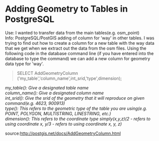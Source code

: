 # Adding Geometry to Tables in PostgreSQL  
Use: I wanted to transfer data from the main tables(e.g. osm_point)  
Info: PostgreSQL/PostGIS adding of column for 'way' in other tables. I was trying to find out how to create a column for a new table with the way data that we get when we extract out the data from the osm files. Using the following code in the database command line (if you have entered into the database to type the command) we can add a new column for geometry data type for 'way'.

>SELECT AddGeometryColumn ('my_table','column_name',int_srid,'type',dimension);

*my_table(): Give a designated table name*  
*column_name(): Give a designated column name*  
*int_srid(): Give the srid of the geometry that it will reproduce on given command(e.g. 4623, 900913)*  
*type(): This refers to the geometric type of the table you are using(e.g. POINT, POLYGON, MULTISTRING, LINESTRING, etc.)*  
*dimension(): This refers to the coordinate type simply(x,y,z)(2 - refers to using coordinate x, y/3 - refers to using coordinate x, y, z)*



source:http://postgis.net/docs/AddGeometryColumn.html




